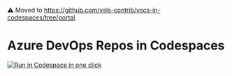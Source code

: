⚠️ Moved to https://github.com/vsls-contrib/vscs-in-codespaces/tree/portal

# Azure DevOps Repos in Codespaces

[<img title="Run in Codespace in one click" src="https://cdn.jsdelivr.net/gh/bookish-potato/codespaces-in-codespaces@f097ccddfc401ab6b09d233dc47c3efa3f9513f6/images/badge.svg">](https://github.com/features/codespaces)
